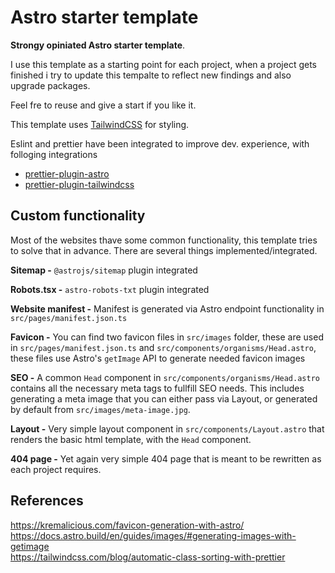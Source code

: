 # Astro starter template

**Strongy opiniated Astro starter template**.

I use this template as a starting point for each project, when a project gets finished i try to update this tempalte to reflect new findings and also upgrade packages.

Feel fre to reuse and give a start if you like it.

This template uses [TailwindCSS](https://tailwindcss.com/) for styling.

Eslint and prettier have been integrated to improve dev. experience, with folloging integrations

- [prettier-plugin-astro](https://github.com/withastro/prettier-plugin-astro)
- [prettier-plugin-tailwindcss](https://github.com/tailwindlabs/prettier-plugin-tailwindcss)

## Custom functionality

Most of the websites thave some common functionality, this template tries to solve that in advance. There are several things implemented/integrated.

**Sitemap -** `@astrojs/sitemap` plugin integrated

**Robots.tsx -** `astro-robots-txt` plugin integrated

**Website manifest -** Manifest is generated via Astro endpoint functionality in `src/pages/manifest.json.ts`

**Favicon -** You can find two favicon files in `src/images` folder, these are used in `src/pages/manifest.json.ts` and `src/components/organisms/Head.astro`, these files use Astro's `getImage` API to generate needed favicon images

**SEO -** A common `Head` component in `src/components/organisms/Head.astro` contains all the necessary meta tags to fullfill SEO needs. This includes generating a meta image that you can either pass via Layout, or generated by default from `src/images/meta-image.jpg`.

**Layout -** Very simple layout component in `src/components/Layout.astro` that renders the basic html template, with the `Head` component.

**404 page -** Yet again very simple 404 page that is meant to be rewritten as each project requires.

## References

https://kremalicious.com/favicon-generation-with-astro/  
https://docs.astro.build/en/guides/images/#generating-images-with-getimage  
https://tailwindcss.com/blog/automatic-class-sorting-with-prettier
